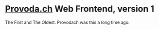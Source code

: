 # [Provoda.ch](https://provoda.ch "Provoda.ch") Web Frontend, version 1
The First and The Oldest. Provodach was this a long time ago.